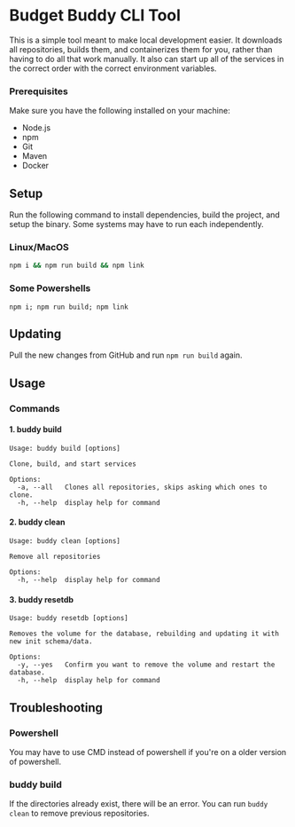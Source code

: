 # Budget Buddy CLI Tool

This is a simple tool meant to make local development easier. It downloads all repositories, builds them, and containerizes them for you, rather than having to do all that work manually. It also can start up all of the services in the correct order with the correct environment variables.

### Prerequisites

Make sure you have the following installed on your machine:

- Node.js
- npm
- Git
- Maven
- Docker

## Setup

Run the following command to install dependencies, build the project, and setup the binary. Some systems may have to run each independently.

### Linux/MacOS

```sh
npm i && npm run build && npm link
```

### Some Powershells

```
npm i; npm run build; npm link
```

## Updating

Pull the new changes from GitHub and run `npm run build` again.

## Usage

### Commands

#### 1. buddy build

```
Usage: buddy build [options]

Clone, build, and start services

Options:
  -a, --all   Clones all repositories, skips asking which ones to clone.
  -h, --help  display help for command
```

#### 2. buddy clean

```
Usage: buddy clean [options]

Remove all repositories

Options:
  -h, --help  display help for command
```

#### 3. buddy resetdb

```
Usage: buddy resetdb [options]

Removes the volume for the database, rebuilding and updating it with new init schema/data.

Options:
  -y, --yes   Confirm you want to remove the volume and restart the database.
  -h, --help  display help for command
```

## Troubleshooting

### Powershell

You may have to use CMD instead of powershell if you're on a older version of powershell.

### buddy build

If the directories already exist, there will be an error. You can run `buddy clean` to remove previous repositories.
